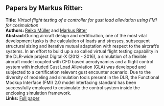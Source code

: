 <h2>Papers by Markus Ritter:</h2>
<p>
<b>Title:</b> <i> Virtual flight testing of a controller for gust load alleviation using FMI for cosimulation </i> <br />
<b>Authors:</b> <a href="../authors/author_188.html">Reiko Müller</a> and <a href="../authors/author_230.html">Markus Ritter</a><br />
<b>Abstract:</b>During aircraft design and certification, one of the most vital development tasks is the calculation of loads and stresses, subsequent structural sizing and iterative mutual adaptation with respect to the aircraft’s systems. In an effort to build up a so called virtual flight testing capability in the DLR-wide project Digital-X (2012 - 2016), a simulation of a flexible aircraft model coupled with CFD based aerodynamics and a flight control system with included Gust Load Alleviation (GLA) was developed and subjected to a certification relevant gust encounter scenario. Due to the diversity of modeling and simulation tools present in the DLR, the Functional Mockup Interface (FMI) 2.0 model interfacing standard has been successfully employed to cosimulate the control system inside the enclosing simulation framework.<br />
<b>Links:</b> <a href="../submissions/ecp17132921_MullerRitter.pdf">Full paper</a></p>